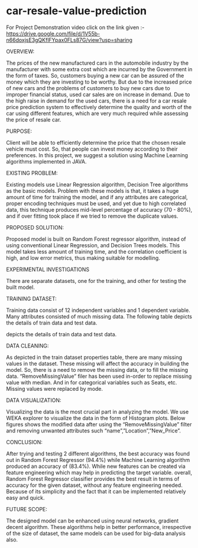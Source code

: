# car-resale-value-prediction
For Project Demonstration video click on the link given :- https://drive.google.com/file/d/1V55b-n66doxjsE3gQKflFYpax0FLs87G/view?usp=sharing

OVERVIEW:

The prices of the new manufactured cars in the automobile industry by the manufacturer with some extra cost which are incurred by the Government in the form of taxes. So, customers buying a new car can be assured of the money which they are investing to be worthy. But due to the increased price of new cars and the problems of customers to buy new cars due to improper financial status, used car sales are on increase in demand. Due to the high raise in demand for the used cars, there is a need for a car resale price prediction system to effectively determine the quality and worth of the car using different features, which are very much required while assessing the price of resale car.

PURPOSE:

Client will be able to efficiently determine the price that the chosen resale vehicle must cost. So, that people can invest money according to their preferences. In this project, we suggest a solution using Machine Learning algorithms implemented in JAVA.

EXISTING PROBLEM:

Existing models use Linear Regression algorithm, Decision Tree algorithms as the basic models. Problem with these models is that, it takes a huge amount of time for training the model, and if any attributes are categorical, proper encoding techniques must be used, and yet due to high correlated data, this technique produces mid-level percentage of accuracy (70 - 80%), and if over fitting took place if we tried to remove the duplicate values.

PROPOSED SOLUTION:

Proposed model is built on Random Forest regressor algorithm, instead of using conventional Linear Regression, and Decision Trees models. This model takes less amount of training time, and the correlation coefficient is high, and low error metrics, thus making suitable for modelling.

EXPERIMENTAL INVESTIGATIONS

There are separate datasets, one for the training, and other for testing the built model.

TRAINING DATASET:

Training data consist of 12 independent variables and 1 dependent variable. Many attributes consisted of much missing data. The following table depicts the details of train data and test data.

depicts the details of train data and test data.

DATA CLEANING:

As depicted in the train dataset properties table, there are many missing values in the dataset. These missing will affect the accuracy in building the model. So, there is a need to remove the missing data, or to fill the missing data. “RemoveMissingValue” filer has been used in-order to replace missing value with median. And in for categorical variables such as Seats, etc. Missing values were replaced by mode.

DATA VISUALIZATION:

Visualizing the data is the most crucial part in analyzing the model. We use WEKA explorer to visualize the data in the form of Histogram plots. Below figures shows the modified data after using the “RemoveMissingValue” filter and removing unwanted attributes such “name”,”Location”,”New_Price”.

CONCLUSION:

After trying and testing 2 different algorithms, the best accuracy was found out in Random Forest Regressor (94.4%) while Machine Learning algorithm produced an accuracy of (83.4%). While new features can be created via feature engineering which may help in predicting the target variable. overall, Random Forest Regressor classifier provides the best result in terms of accuracy for the given dataset, without any feature engineering needed. Because of its simplicity and the fact that it can be implemented relatively easy and quick.

FUTURE SCOPE:

The designed model can be enhanced using neural networks, gradient decent algorithm. These algorithms help in better performance, irrespective of the size of dataset, the same models can be used for big-data analysis also.

